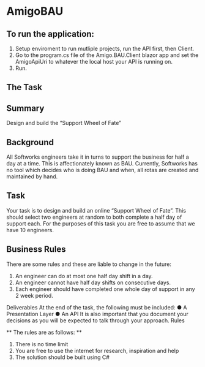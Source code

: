 # **AmigoBAU**

## To run the application:
1. Setup enviroment to run mutliple projects, run the API first, then Client.
2. Go to the program.cs file of the Amigo.BAU.Client blazor app and set the AmigoApiUri to whatever the local host your API is running on.
3. Run.


## The Task

## Summary
Design and build the “Support Wheel of Fate”

## Background
All Softworks engineers take it in turns to support the business for half a day at a time. This is
affectionately known as BAU.
Currently, Softworks has no tool which decides who is doing BAU and when, all rotas are
created and maintained by hand.

## Task
Your task is to design and build an online “Support Wheel of Fate”. This should select two
engineers at random to both complete a half day of support each. For the purposes of this
task you are free to assume that we have 10 engineers.

## Business Rules
There are some rules and these are liable to change in the future:
1. An engineer can do at most one half day shift in a day.
2. An engineer cannot have half day shifts on consecutive days.
3. Each engineer should have completed one whole day of support in any 2 week
period.

Deliverables
At the end of the task, the following must be included:
● A Presentation Layer
● An API
It is also important that you document your decisions as you will be expected to talk through
your approach.
Rules

** The rules are as follows: **
1. There is no time limit
2. You are free to use the internet for research, inspiration and help
3. The solution should be built using C#
